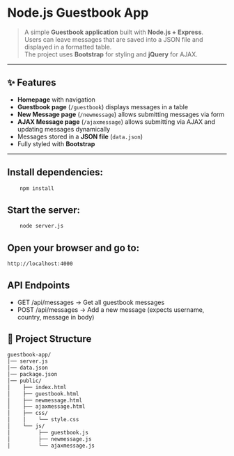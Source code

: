 # Node.js Guestbook App

> A simple **Guestbook application** built with **Node.js + Express**.  
Users can leave messages that are saved into a JSON file and displayed in a formatted table.  
The project uses **Bootstrap** for styling and **jQuery** for AJAX.


---

## ✨ Features
- **Homepage** with navigation  
- **Guestbook page** (`/guestbook`) displays messages in a table  
- **New Message page** (`/newmessage`) allows submitting messages via form  
- **AJAX Message page** (`/ajaxmessage`) allows submitting via AJAX and updating messages dynamically  
- Messages stored in a **JSON file** (`data.json`)  
- Fully styled with **Bootstrap**  

---
## Install dependencies:
```bash
    npm install
```
## Start the server:
```bash
    node server.js
```
## Open your browser and go to:
```bash
http://localhost:4000
```

## API Endpoints
+ GET /api/messages → Get all guestbook messages
+ POST /api/messages → Add a new message (expects username, country, message in body)



## 📂 Project Structure
```bash
guestbook-app/
│── server.js
│── data.json
│── package.json
│── public/
│    ├── index.html
│    ├── guestbook.html
│    ├── newmessage.html
│    ├── ajaxmessage.html
│    ├── css/
│    │    └── style.css
│    └── js/
│         ├── guestbook.js
│         ├── newmessage.js
│         └── ajaxmessage.js

```
